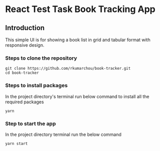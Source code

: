 # React Test Task Book Tracking App

## Introduction
This simple UI is for showing a book list in grid and tabular format with responsive design.

### Steps to clone the repository

```
git clone https://github.com/rkumarchou/book-tracker.git
cd book-tracker

```

### Steps to install packages
In the project directory's terminal run below command to install all the required packages
```
yarn
```

### Step to start the app

In the project directory terminal run the below command
```
yarn start
```
